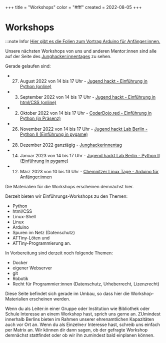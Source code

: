 +++
title = "Workshops"
color = "#fff"
created = 2022-08-05
+++

<script lang="ts">
  import Figure from '$lib/components/Figure.svelte';
</script>

# Workshops

:::note Infor
[Hier gibt es die Folien zum Vortrag Arduino für Anfänger:innen.](https://cloud.kobschaetzki.de/f/699350705c5b40eda6ec/?dl=1)

Unsere nächsten Workshops von uns und anderen Mentor:innen sind alle auf der Seite des [Junghacker:innentages](https://junghackerinnentag.de) zu sehen.

Gerade gelaufen sind:

- 27. August 2022 von 14 bis 17 Uhr - [Jugend hackt - Einführung in Python (online)](https://coderdojo.red/posts/news/2022-08-27/)

- 3. September 2022 von 14 bis 17 Uhr - [Jugend hackt - Einführung in html/CSS (online)](https://coderdojo.red/posts/news/2022-09-03/)

- 2. Oktober 2022 von 14 bis 17 Uhr - [CoderDojo.red - Einführung in Python (in Präsenz)](https://coderdojo.red/posts/news/2022-10-02/)

- 26. November 2022 von 14 bis 17 Uhr - [ Jugend hackt Lab Berlin - Python II (Einführung in pygame)](https://coderdojo.red/posts/news/2022-11-26/)

- 28. Dezember 2022 ganztägig - [Junghackerinnentag](https://coderdojo.red/posts/news/2022-12-28-junghackerinnentag_2022/)

- 14. Januar 2023 von 14 bis 17 Uhr - [ Jugend hackt Lab Berlin - Python II (Einführung in pygame)](https://coderdojo.red/posts/news/2023-01-14/)

- 12. März 2023 von 10 bis 13 Uhr - [Chemnitzer Linux Tage - Arduino für Anfänger:innen](https://chemnitzer.linux-tage.de/2023/de/programm/junior)

Die Materialien für die Workshops erscheinen demnächst hier.

Derzeit bieten wir Einführungs-Workshops zu den Themen:

- Python
- html/CSS
- Linux-Shell
- Linux
- Arduino
- Spuren im Netz (Datenschutz)
- ATTiny-Löten und
- ATTiny-Programmierung an.

In Vorbereitung sind derzeit noch folgende Themen:

- Docker
- eigener Webserver
- git
- Robotik
- Recht für Programmier:innen (Datenschutz, Urheberrecht, Lizenzrecht)

Diese Seite befindet sich gerade im Umbau, so dass hier die Workshop-Materialien erscheinen werden.

Wenn du als Leiter:in einer Gruppe oder Institution wie Bibliothek oder Schule Interesse an einem Workshop hast, sprich uns gerne an. ZUmindest innerhalb Berlins bieten im Rahmen unserer ehrenamtlichen Kapazitäten auch vor Ort an. Wenn du als Einzelne:r Interesse hast, schreib uns einfach per Matrix an. Wir können dir dann sagen, ob der gefragte Workshop demnächst stattfindet oder ob wir ihn zumindest bald einplanen können.
